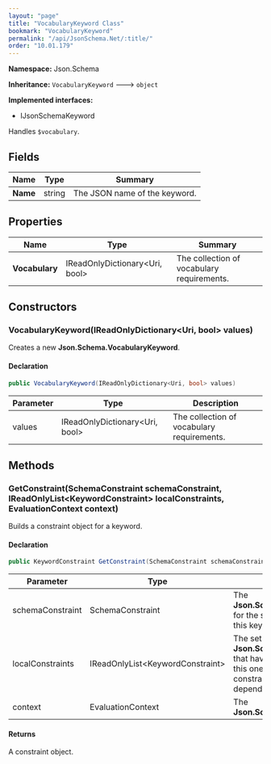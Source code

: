 ```yaml
---
layout: "page"
title: "VocabularyKeyword Class"
bookmark: "VocabularyKeyword"
permalink: "/api/JsonSchema.Net/:title/"
order: "10.01.179"
---
```

**Namespace:** Json.Schema

**Inheritance:**
`VocabularyKeyword`
 🡒 
`object`

**Implemented interfaces:**

- IJsonSchemaKeyword

Handles `$vocabulary`.

## Fields

| Name | Type | Summary |
|---|---|---|
| **Name** | string | The JSON name of the keyword. |

## Properties

| Name | Type | Summary |
|---|---|---|
| **Vocabulary** | IReadOnlyDictionary\<Uri, bool\> | The collection of vocabulary requirements. |

## Constructors

### VocabularyKeyword(IReadOnlyDictionary\<Uri, bool\> values)

Creates a new **Json.Schema.VocabularyKeyword**.

#### Declaration

```c#
public VocabularyKeyword(IReadOnlyDictionary<Uri, bool> values)
```

| Parameter | Type | Description |
|---|---|---|
| values | IReadOnlyDictionary\<Uri, bool\> | The collection of vocabulary requirements. |


## Methods

### GetConstraint(SchemaConstraint schemaConstraint, IReadOnlyList\<KeywordConstraint\> localConstraints, EvaluationContext context)

Builds a constraint object for a keyword.

#### Declaration

```c#
public KeywordConstraint GetConstraint(SchemaConstraint schemaConstraint, IReadOnlyList<KeywordConstraint> localConstraints, EvaluationContext context)
```

| Parameter | Type | Description |
|---|---|---|
| schemaConstraint | SchemaConstraint | The **Json.Schema.SchemaConstraint** for the schema object that houses this keyword. |
| localConstraints | IReadOnlyList\<KeywordConstraint\> | The set of other **Json.Schema.KeywordConstraint**s that have been processed prior to this one. Will contain the constraints for keyword dependencies. |
| context | EvaluationContext | The **Json.Schema.EvaluationContext**. |


#### Returns

A constraint object.

